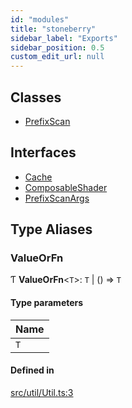 ```yaml
---
id: "modules"
title: "stoneberry"
sidebar_label: "Exports"
sidebar_position: 0.5
custom_edit_url: null
---
```


## Classes

- [PrefixScan](classes/PrefixScan.md)

## Interfaces

- [Cache](interfaces/Cache.md)
- [ComposableShader](interfaces/ComposableShader.md)
- [PrefixScanArgs](interfaces/PrefixScanArgs.md)

## Type Aliases

### ValueOrFn

Ƭ **ValueOrFn**<`T`\>: `T` \| () => `T`

#### Type parameters

| Name |
| :------ |
| `T` |

#### Defined in

[src/util/Util.ts:3](https://github.com/mighdoll/stoneberry/blob/6624a50/src/util/Util.ts#L3)
